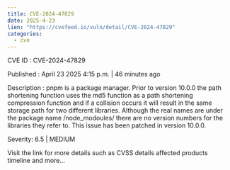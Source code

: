```yaml
---
title: CVE-2024-47829
date: 2025-4-23
lien: "https://cvefeed.io/vuln/detail/CVE-2024-47829"
categories:
  - cve
---
```


CVE ID : CVE-2024-47829

Published :  April 23
2025
4:15 p.m. | 46 minutes ago

Description : pnpm is a package manager. Prior to version 10.0.0
the path shortening function uses the md5 function as a path shortening compression function
and if a collision occurs
it will result in the same storage path for two different libraries. Although the real names are under the package name /node_modoules/
there are no version numbers for the libraries they refer to. This issue has been patched in version 10.0.0.

Severity: 6.5 | MEDIUM

Visit the link for more details
such as CVSS details
affected products
timeline
and more...
